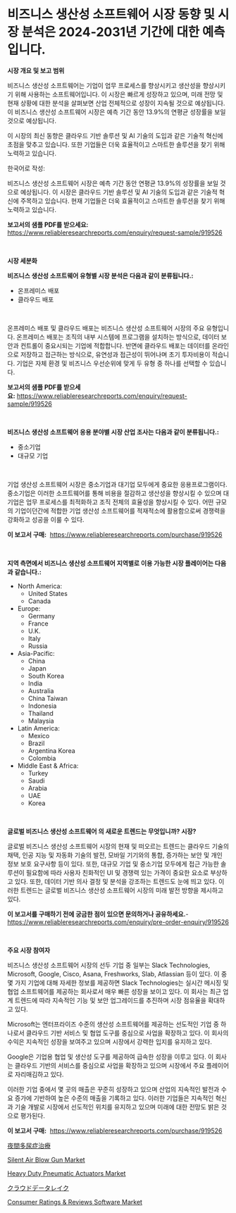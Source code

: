 <p><h1>비즈니스 생산성 소프트웨어 시장 동향 및 시장 분석은 2024-2031년 기간에 대한 예측입니다.</h1></p><p><strong>시장 개요 및 보고 범위</strong></p>
<p><p>비즈니스 생산성 소프트웨어는 기업이 업무 프로세스를 향상시키고 생산성을 향상시키기 위해 사용하는 소프트웨어입니다. 이 시장은 빠르게 성장하고 있으며, 미래 전망 및 현재 상황에 대한 분석을 살펴보면 산업 전체적으로 성장이 지속될 것으로 예상됩니다. 이 비즈니스 생산성 소프트웨어 시장은 예측 기간 동안 13.9%의 연평균 성장률을 보일 것으로 예상됩니다.</p><p>이 시장의 최신 동향은 클라우드 기반 솔루션 및 AI 기술의 도입과 같은 기술적 혁신에 초점을 맞추고 있습니다. 또한 기업들은 더욱 효율적이고 스마트한 솔루션을 찾기 위해 노력하고 있습니다.</p><p>한국어로 작성:</p><p>비즈니스 생산성 소프트웨어 시장은 예측 기간 동안 연평균 13.9%의 성장률을 보일 것으로 예상됩니다. 이 시장은 클라우드 기반 솔루션 및 AI 기술의 도입과 같은 기술적 혁신에 주목하고 있습니다. 현재 기업들은 더욱 효율적이고 스마트한 솔루션을 찾기 위해 노력하고 있습니다.</p></p>
<p><strong>보고서의 샘플 PDF를 받으세요:</strong> <a href="https://www.reliableresearchreports.com/enquiry/request-sample/919526">https://www.reliableresearchreports.com/enquiry/request-sample/919526</a></p>
<p>&nbsp;</p>
<p><strong>시장 세분화</strong></p>
<p><strong>비즈니스 생산성 소프트웨어 유형별 시장 분석은 다음과 같이 분류됩니다.:</strong></p>
<p><ul><li>온프레미스 배포</li><li>클라우드 배포</li></ul></p>
<p>&nbsp;</p>
<p><p>온프레미스 배포 및 클라우드 배포는 비즈니스 생산성 소프트웨어 시장의 주요 유형입니다. 온프레미스 배포는 조직의 내부 시스템에 프로그램을 설치하는 방식으로, 데이터 보안과 컨트롤이 중요시되는 기업에 적합합니다. 반면에 클라우드 배포는 데이터를 온라인으로 저장하고 접근하는 방식으로, 유연성과 접근성이 뛰어나며 초기 투자비용이 적습니다. 기업은 자체 환경 및 비즈니스 우선순위에 맞게 두 유형 중 하나를 선택할 수 있습니다.</p></p>
<p><strong>보고서의 샘플 PDF를 받으세요:</strong>&nbsp;<a href="https://www.reliableresearchreports.com/enquiry/request-sample/919526">https://www.reliableresearchreports.com/enquiry/request-sample/919526</a></p>
<p>&nbsp;</p>
<p><strong> 비즈니스 생산성 소프트웨어 응용 분야별 시장 산업 조사는 다음과 같이 분류됩니다.:</strong></p>
<p><ul><li>중소기업</li><li>대규모 기업</li></ul></p>
<p>&nbsp;</p>
<p><p>기업 생산성 소프트웨어 시장은 중소기업과 대기업 모두에게 중요한 응용프로그램이다. 중소기업은 이러한 소프트웨어를 통해 비용을 절감하고 생산성을 향상시킬 수 있으며 대기업은 업무 프로세스를 최적화하고 조직 전체의 효율성을 향상시킬 수 있다. 어떤 규모의 기업이던간에 적합한 기업 생산성 소프트웨어를 적재적소에 활용함으로써 경쟁력을 강화하고 성공을 이룰 수 있다.</p></p>
<p><strong>이 보고서 구매:</strong>&nbsp; <a href="https://www.reliableresearchreports.com/purchase/919526">https://www.reliableresearchreports.com/purchase/919526</a></p>
<p>&nbsp;</p>
<p><strong>지역 측면에서 비즈니스 생산성 소프트웨어 지역별로 이용 가능한 시장 플레이어는 다음과 같습니다.:</strong></p>
<p><ul>
    <li>
        North America:
        <ul>
            <li>United States</li>
            <li>Canada</li>
        </ul>
    </li>
    <li>
        Europe:
        <ul>
            <li>Germany</li>
            <li>France</li>
            <li>U.K.</li>
            <li>Italy</li>
            <li>Russia</li>
        </ul>
    </li>
    <li>
        Asia-Pacific:
        <ul>
            <li>China</li>
            <li>Japan</li>
            <li>South Korea</li>
            <li>India</li>
            <li>Australia</li>
            <li>China Taiwan</li>
            <li>Indonesia</li>
            <li>Thailand</li>
            <li>Malaysia</li>
        </ul>
    </li>
    <li>
        Latin America:
        <ul>
            <li>Mexico</li>
            <li>Brazil</li>
            <li>Argentina Korea</li>
            <li>Colombia</li>
        </ul>
    </li>
    <li>
        Middle East & Africa:
        <ul>
            <li>Turkey</li>
            <li>Saudi</li>
            <li>Arabia</li>
            <li>UAE</li>
            <li>Korea</li>
        </ul>
    </li>
    </ul></p>
<p>&nbsp;</p>
<p><strong>글로벌 비즈니스 생산성 소프트웨어 의 새로운 트렌드는 무엇입니까? 시장?</strong></p>
<p><p>글로벌 비즈니스 생산성 소프트웨어 시장의 현재 및 떠오르는 트렌드는 클라우드 기술의 채택, 인공 지능 및 자동화 기술의 발전, 모바일 기기와의 통합, 증가하는 보안 및 개인 정보 보호 요구사항 등이 있다. 또한, 대규모 기업 및 중소기업 모두에게 접근 가능한 솔루션이 필요함에 따라 사용자 친화적인 UI 및 경쟁력 있는 가격이 중요한 요소로 부상하고 있다. 또한, 데이터 기반 의사 결정 및 분석을 강조하는 트렌드도 눈에 띄고 있다. 이러한 트렌드는 글로벌 비즈니스 생산성 소프트웨어 시장의 미래 발전 방향을 제시하고 있다.</p></p>
<p><strong>이 보고서를 구매하기 전에 궁금한 점이 있으면 문의하거나 공유하세요.</strong>- <a href="https://www.reliableresearchreports.com/enquiry/pre-order-enquiry/919526">https://www.reliableresearchreports.com/enquiry/pre-order-enquiry/919526</a></p>
<p>&nbsp;</p>
<p><strong>주요 시장 참여자</strong></p>
<p><p>비즈니스 생산성 소프트웨어 시장의 선두 기업 중 일부는 Slack Technologies, Microsoft, Google, Cisco, Asana, Freshworks, Slab, Atlassian 등이 있다. 이 중 몇 가지 기업에 대해 자세한 정보를 제공하면 Slack Technologies는 실시간 메시징 및 협업 소프트웨어를 제공하는 회사로서 매우 빠른 성장을 보이고 있다. 이 회사는 최근 업계 트렌드에 따라 지속적인 기능 및 보안 업그레이드를 추진하며 시장 점유율을 확대하고 있다.</p><p>Microsoft는 엔터프라이즈 수준의 생산성 소프트웨어를 제공하는 선도적인 기업 중 하나로서 클라우드 기반 서비스 및 협업 도구를 중심으로 사업을 확장하고 있다. 이 회사의 수익은 지속적인 성장을 보여주고 있으며 시장에서 강력한 입지를 유지하고 있다.</p><p>Google은 기업용 협업 및 생산성 도구를 제공하여 급속한 성장을 이루고 있다. 이 회사는 클라우드 기반의 서비스를 중심으로 사업을 확장하고 있으며 시장에서 주요 플레이어로 자리매김하고 있다.</p><p>이러한 기업 중에서 몇 곳의 매출은 꾸준히 성장하고 있으며 산업의 지속적인 발전과 수요 증가에 기반하여 높은 수준의 매출을 기록하고 있다. 이러한 기업들은 지속적인 혁신과 기술 개발로 시장에서 선도적인 위치를 유지하고 있으며 미래에 대한 전망도 밝은 것으로 평가된다.</p></p>
<p><strong>이 보고서 구매:</strong>&nbsp;&nbsp;<a href="https://www.reliableresearchreports.com/purchase/919526">https://www.reliableresearchreports.com/purchase/919526</a></p>
<p><p><a href="https://github.com/lababdou/Market-Research-Report-List-2/blob/main/2214152182948.md">夜間多尿症治療</a></p><p><a href="https://github.com/wwwkeltoum/Market-Research-Report-List-2/blob/main/silent-air-blow-gun-market.md">Silent Air Blow Gun Market</a></p><p><a href="https://github.com/joannesouthgate/Market-Research-Report-List-2/blob/main/heavy-duty-pneumatic-actuators-market.md">Heavy Duty Pneumatic Actuators Market</a></p><p><a href="https://github.com/mohamedbakry57/Market-Research-Report-List-2/blob/main/7371368182947.md">クラウドデータレイク</a></p><p><a href="https://issuu.com/reportprime-2/docs/consumer-ratings-reviews-software-market-size-2030">Consumer Ratings & Reviews Software Market</a></p></p>

